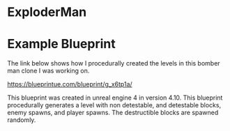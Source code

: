 # ExploderMan



# Example Blueprint
The link below shows how I procedurally created the levels in this bomber man clone I was working on.

https://blueprintue.com/blueprint/g_x6tp1a/

This blueprint was created in unreal engine 4 in version 4.10. This blueprint procedurally generates a level with non detestable, and detestable blocks, enemy spawns, and player spawns.  The destructible blocks are spawned randomly. 
